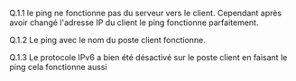 Q.1.1 le ping ne fonctionne pas du serveur vers le client. Cependant après avoir changé l'adresse IP du client le ping fonctionne parfaitement.

Q.1.2 Le ping avec le nom du poste client fonctionne.

Q.1.3 Le protocole IPv6 a bien été désactivé sur le poste client en faisant le ping cela fonctionne aussi
